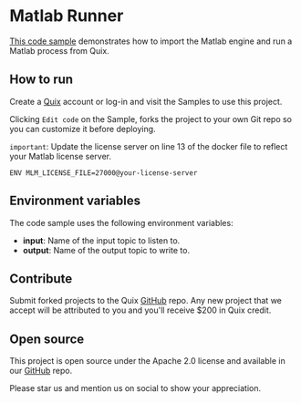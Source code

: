 # Matlab Runner

[This code sample](https://github.com/quixio/quix-samples/tree/main/python/transformations/matlab_runner) demonstrates how to import the Matlab engine and run a Matlab process from Quix.

## How to run

Create a [Quix](https://portal.platform.quix.io/signup?xlink=github) account or log-in and visit the Samples to use this project.

Clicking `Edit code` on the Sample, forks the project to your own Git repo so you can customize it before deploying.

`important`: Update the license server on line 13 of the docker file to reflect your Matlab license server.

`ENV MLM_LICENSE_FILE=27000@your-license-server`


## Environment variables

The code sample uses the following environment variables:

- **input**: Name of the input topic to listen to.
- **output**: Name of the output topic to write to.

## Contribute

Submit forked projects to the Quix [GitHub](https://github.com/quixio/quix-samples) repo. Any new project that we accept will be attributed to you and you'll receive $200 in Quix credit.

## Open source

This project is open source under the Apache 2.0 license and available in our [GitHub](https://github.com/quixio/quix-samples) repo.

Please star us and mention us on social to show your appreciation.